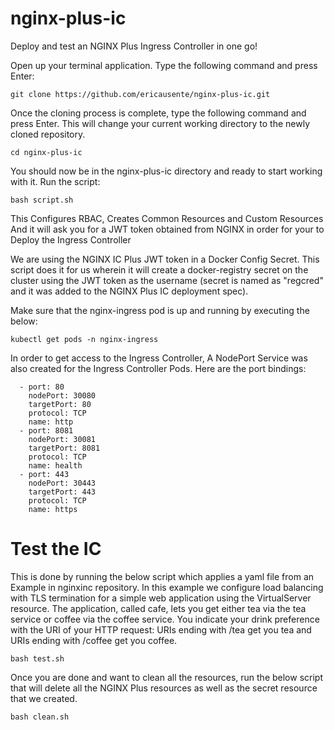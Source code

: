 # nginx-plus-ic

Deploy and test an NGINX Plus Ingress Controller in one go!

Open up your terminal application.
Type the following command and press Enter:
```
git clone https://github.com/ericausente/nginx-plus-ic.git
```

Once the cloning process is complete, type the following command and press Enter. 
This will change your current working directory to the newly cloned repository.
```
cd nginx-plus-ic
```
You should now be in the nginx-plus-ic directory and ready to start working with it. Run the script: 
```
bash script.sh
```

This Configures RBAC, Creates Common Resources and Custom Resources 
And it will ask you for a JWT token obtained from NGINX in order for your to Deploy the Ingress Controller

We are using the NGINX IC Plus JWT token in a Docker Config Secret. 
This script does it for us wherein it will create a docker-registry secret on the cluster using the JWT token as the username (secret is named as "regcred" and it was added to the NGINX Plus IC deployment spec). 


Make sure that the nginx-ingress pod is up and running by executing the below: 
```
kubectl get pods -n nginx-ingress
```


In order to get access to the Ingress Controller, A NodePort Service was also created for the Ingress Controller Pods. 
Here are the port bindings: 

```
  - port: 80
    nodePort: 30080
    targetPort: 80
    protocol: TCP
    name: http
  - port: 8081
    nodePort: 30081
    targetPort: 8081
    protocol: TCP
    name: health
  - port: 443
    nodePort: 30443
    targetPort: 443
    protocol: TCP
    name: https
```

# Test the IC 
This is done by running the below script which applies a yaml file from an Example in nginxinc repository. In this example we configure load balancing with TLS termination for a simple web application using the VirtualServer resource. The application, called cafe, lets you get either tea via the tea service or coffee via the coffee service. You indicate your drink preference with the URI of your HTTP request: URIs ending with /tea get you tea and URIs ending with /coffee get you coffee.

```
bash test.sh
```

Once you are done and want to clean all the resources, run the below script that will delete all the NGINX Plus resources as well as the secret resource that we created. 

```
bash clean.sh
```


